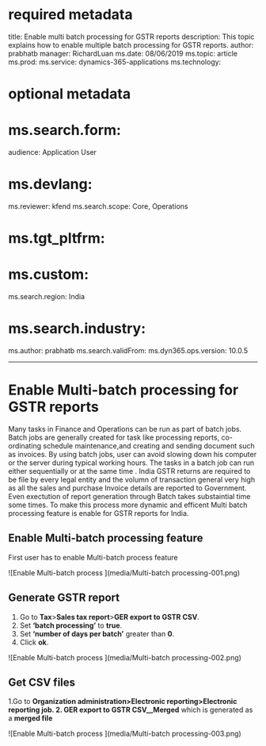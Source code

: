 # required metadata

title: Enable multi batch processing for GSTR reports
description: This topic explains how to enable multiple batch processing for GSTR reports.
author: prabhatb
manager: RichardLuan
ms.date: 08/06/2019
ms.topic: article
ms.prod: 
ms.service: dynamics-365-applications
ms.technology: 

# optional metadata

# ms.search.form: 
audience: Application User
# ms.devlang: 
ms.reviewer: kfend
ms.search.scope: Core, Operations
# ms.tgt_pltfrm: 
# ms.custom: 
ms.search.region: India
# ms.search.industry: 
ms.author: prabhatb
ms.search.validFrom: 
ms.dyn365.ops.version: 10.0.5

---

# Enable Multi-batch processing for GSTR reports 

Many tasks in Finance and Operations can be run as part of batch jobs. Batch jobs are generally created for task like processing reports,
co-ordinating schedule maintenance,and creating and sending document such as invoices. By using batch jobs, user can avoid slowing 
down his computer or the server during typical working hours. The tasks in a batch job can run either sequentially or at the same time . 
India GSTR returns are required to be file by every legal entity and the volumn of transaction general very high as all the sales and purchase
Invoice details are reported to Government. Even exectution of  report generation through Batch takes substaintial time some times. To make 
this process more dynamic and efficent Multi batch processing feature is enable for GSTR reports for India. 
## Enable Multi-batch processing feature 

First user has to enable Multi-batch process feature 

![Enable Multi-batch process ](media/Multi-batch processing-001.png)

## Generate GSTR report 

1. Go to **Tax**\>**Sales tax report**\>**GER export to GSTR CSV**.
2. Set **‘batch processing’** to **true**.
3. Set **‘number of days per batch’** greater than **0**.
4. Click **ok**.

![Enable Multi-batch process ](media/Multi-batch processing-002.png)

## Get CSV files

1.Go to **Organization administration\>**Electronic reporting**\>**Electronic reporting job**.
2. **GER export** to **GSTR CSV_**_Merged** which is generated as a **merged file**


![Enable Multi-batch process ](media/Multi-batch processing-003.png)
